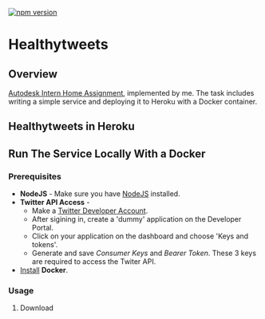 [![npm version](https://badge.fury.io/js/node-request-context.svg)](http://badge.fury.io/js/node-request-context/)

# Healthytweets
## Overview
[Autodesk Intern Home Assignment](https://gist.github.com/guyguyon/f33f8cbd0fa2216d133070e9437f628a), implemented by me. The task includes writing a simple service and deploying it to Heroku with a Docker container.

## Healthytweets in Heroku


## Run The Service Locally With a Docker
### Prerequisites
* __NodeJS__ - Make sure you have [NodeJS](https://nodejs.org/en/) installed.
* __Twitter API Access__ - 
  * Make a [Twitter Developer Account](https://developer.twitter.com/en/apply-for-access).
  * After sigining in, create a 'dummy' application on the Developer Portal.
  * Click on your application on the dashboard and choose 'Keys and tokens'.
  * Generate and save _Consumer Keys_ and _Bearer Token_. These 3 keys are required to access the Twiter API.
* [Install](https://www.docker.com/get-started) __Docker__.

### Usage
1. Download 


